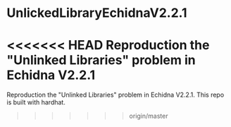 # UnlickedLibraryEchidnaV2.2.1
<<<<<<< HEAD
Reproduction the "Unlinked Libraries" problem in Echidna  V2.2.1
=======

Reproduction the "Unlinked Libraries" problem in Echidna V2.2.1.
This repo is built with hardhat.
>>>>>>> origin/master

